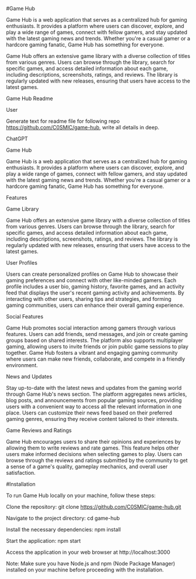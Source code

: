#Game Hub

Game Hub is a web application that serves as a centralized hub for gaming enthusiasts. It provides a platform where users can discover, explore, and play a wide range of games, connect with fellow gamers, and stay updated with the latest gaming news and trends. Whether you're a casual gamer or a hardcore gaming fanatic, Game Hub has something for everyone.

Game Hub offers an extensive game library with a diverse collection of titles from various genres. Users can browse through the library, search for specific games, and access detailed information about each game, including descriptions, screenshots, ratings, and reviews. The library is regularly updated with new releases, ensuring that users have access to the latest games.

Game Hub Readme

User

Generate text for readme file for following repo https://github.com/C0SMlC/game-hub, write all details in deep.

ChatGPT

Game Hub

Game Hub is a web application that serves as a centralized hub for gaming enthusiasts. It provides a platform where users can discover, explore, and play a wide range of games, connect with fellow gamers, and stay updated with the latest gaming news and trends. Whether you're a casual gamer or a hardcore gaming fanatic, Game Hub has something for everyone.

Features

Game Library

Game Hub offers an extensive game library with a diverse collection of titles from various genres. Users can browse through the library, search for specific games, and access detailed information about each game, including descriptions, screenshots, ratings, and reviews. The library is regularly updated with new releases, ensuring that users have access to the latest games.

User Profiles

Users can create personalized profiles on Game Hub to showcase their gaming preferences and connect with other like-minded gamers. Each profile includes a user bio, gaming history, favorite games, and an activity feed that displays the user's recent gaming activity and achievements. By interacting with other users, sharing tips and strategies, and forming gaming communities, users can enhance their overall gaming experience.

Social Features

Game Hub promotes social interaction among gamers through various features. Users can add friends, send messages, and join or create gaming groups based on shared interests. The platform also supports multiplayer gaming, allowing users to invite friends or join public game sessions to play together. Game Hub fosters a vibrant and engaging gaming community where users can make new friends, collaborate, and compete in a friendly environment.

News and Updates

Stay up-to-date with the latest news and updates from the gaming world through Game Hub's news section. The platform aggregates news articles, blog posts, and announcements from popular gaming sources, providing users with a convenient way to access all the relevant information in one place. Users can customize their news feed based on their preferred gaming genres, ensuring they receive content tailored to their interests.

Game Reviews and Ratings

Game Hub encourages users to share their opinions and experiences by allowing them to write reviews and rate games. This feature helps other users make informed decisions when selecting games to play. Users can browse through the reviews and ratings submitted by the community to get a sense of a game's quality, gameplay mechanics, and overall user satisfaction.

#Installation

To run Game Hub locally on your machine, follow these steps:

Clone the repository: git clone https://github.com/C0SMlC/game-hub.git

Navigate to the project directory: cd game-hub

Install the necessary dependencies: npm install

Start the application: npm start

Access the application in your web browser at http://localhost:3000

Note: Make sure you have Node.js and npm (Node Package Manager) installed on your machine before proceeding with the installation.




